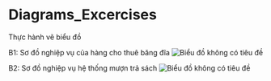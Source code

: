# Diagrams_Excercises
Thực hành vẽ biểu đồ


B1: Sơ đồ nghiệp vụ của hàng cho thuê băng đĩa
![Biểu đồ không có tiêu đề](https://user-images.githubusercontent.com/98221203/189660078-c7274b03-542a-44ff-b914-d6556ca3cb38.png)

B2: Sơ đồ nghiệp vụ hệ thống mượn trả sách
![Biểu đồ không có tiêu đề](https://user-images.githubusercontent.com/98221203/189918815-0fe5be22-dbaf-40e9-b152-e501172b687f.png)
